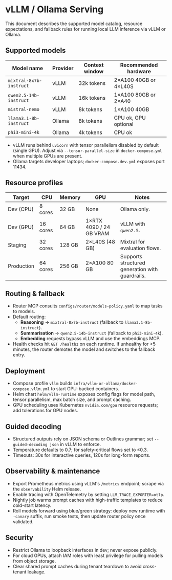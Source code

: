 # vLLM / Ollama Serving

This document describes the supported model catalog, resource expectations, and
fallback rules for running local LLM inference via vLLM or Ollama.

## Supported models

| Model name              | Provider | Context window | Recommended hardware  |
| ----------------------- | -------- | -------------- | --------------------- |
| `mixtral-8x7b-instruct` | vLLM     | 32k tokens     | 2×A100 40GB or 4×L40S |
| `qwen2.5-14b-instruct`  | vLLM     | 16k tokens     | 1×A100 80GB or 2×A40  |
| `mistral-nemo`          | vLLM     | 8k tokens      | 1×A100 40GB           |
| `llama3.1-8b-instruct`  | Ollama   | 8k tokens      | CPU ok, GPU optional  |
| `phi3-mini-4k`          | Ollama   | 4k tokens      | CPU ok                |

- vLLM runs behind `uvicorn` with tensor parallelism disabled by default (single
  GPU). Adjust via `--tensor-parallel-size` in `docker-compose.yml` when multiple
  GPUs are present.
- Ollama targets developer laptops; `docker-compose.dev.yml` exposes port 11434.

## Resource profiles

| Target     | CPU      | Memory | GPU                     | Notes                                           |
| ---------- | -------- | ------ | ----------------------- | ----------------------------------------------- |
| Dev (CPU)  | 8 cores  | 32 GB  | None                    | Ollama only.                                    |
| Dev (GPU)  | 16 cores | 64 GB  | 1×RTX 4090 / 24 GB VRAM | vLLM with `qwen2.5`.                            |
| Staging    | 32 cores | 128 GB | 2×L40S (48 GB)          | Mixtral for evaluation flows.                   |
| Production | 64 cores | 256 GB | 2×A100 80 GB            | Supports structured generation with guardrails. |

## Routing & fallback

- Router MCP consults `configs/router/models-policy.yaml` to map tasks to models.
- Default routing:
  - **Reasoning** → `mixtral-8x7b-instruct` (fallback to `llama3.1-8b-instruct`).
  - **Summarisation** → `qwen2.5-14b-instruct` (fallback to `phi3-mini-4k`).
  - **Embedding** requests bypass vLLM and use the embeddings MCP.
- Health checks hit `GET /healthz` on each runtime. If unhealthy for >5 minutes,
  the router demotes the model and switches to the fallback entry.

## Deployment

- Compose profile `vllm` builds `infra/vllm-or-ollama/docker-compose.vllm.yml` to
  start GPU-backed containers.
- Helm chart `helm/vllm-runtime` exposes config flags for model path, tensor
  parallelism, max batch size, and prompt caching.
- GPU scheduling uses Kubernetes `nvidia.com/gpu` resource requests; add tolerations
  for GPU nodes.

## Guided decoding

- Structured outputs rely on JSON schema or Outlines grammar; set
  `--guided-decoding json` in vLLM to enforce.
- Temperature defaults to 0.7; for safety-critical flows set to ≤0.3.
- Timeouts: 30s for interactive queries, 120s for long-form reports.

## Observability & maintenance

- Export Prometheus metrics using vLLM's `/metrics` endpoint; scrape via the
  `observability` Helm release.
- Enable tracing with OpenTelemetry by setting `LLM_TRACE_EXPORTER=otlp`.
- Nightly job warms prompt caches with high-traffic templates to reduce cold-start
  latency.
- Roll models forward using blue/green strategy: deploy new runtime with `-canary`
  suffix, run smoke tests, then update router policy once validated.

## Security

- Restrict Ollama to loopback interfaces in dev; never expose publicly.
- For cloud GPUs, attach IAM roles with least privilege for pulling models from
  object storage.
- Clear shared prompt caches during tenant teardown to avoid cross-tenant leakage.
